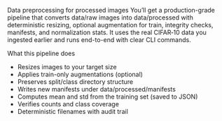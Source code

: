 Data preprocessing for processed images
You’ll get a production-grade pipeline that converts data/raw images into data/processed with deterministic resizing, optional augmentation for train, integrity checks, manifests, and normalization stats. It uses the real CIFAR‑10 data you ingested earlier and runs end-to-end with clear CLI commands.

What this pipeline does
- Resizes images to your target size
- Applies train-only augmentations (optional)
- Preserves split/class directory structure
- Writes new manifests under data/processed/manifests
- Computes mean and std from the training set (saved to JSON)
- Verifies counts and class coverage
- Deterministic filenames with audit trail

